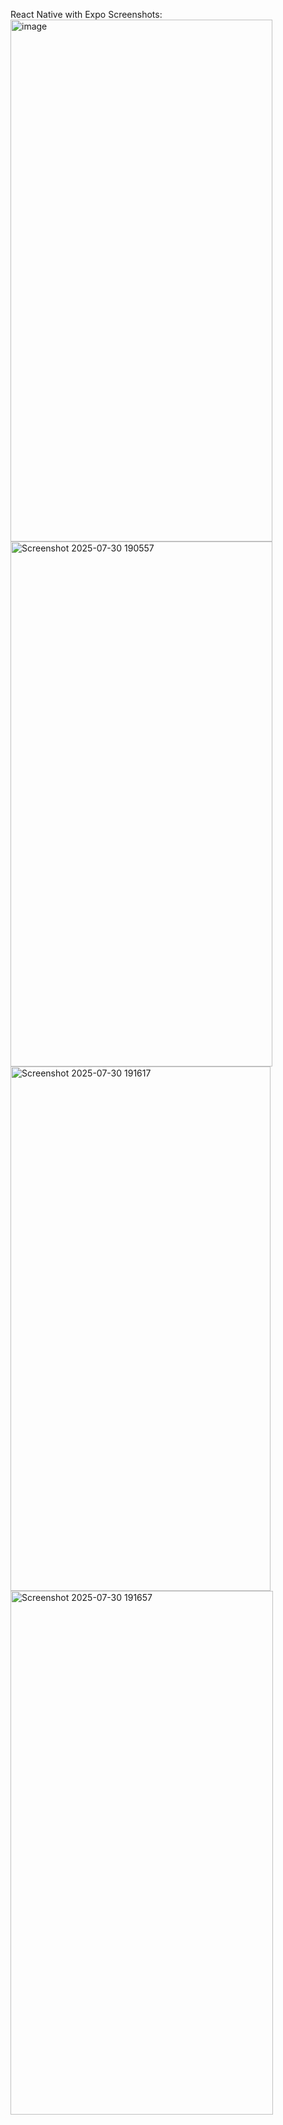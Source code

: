 React Native with Expo
Screenshots:
<img width="419" height="835" alt="image" src="https://github.com/user-attachments/assets/a3f1a3ca-279e-441c-9eee-40f82a90bce2" />
<img width="419" height="840" alt="Screenshot 2025-07-30 190557" src="https://github.com/user-attachments/assets/99faeddb-acaf-47e1-aa54-2caacfc20504" />
<img width="416" height="839" alt="Screenshot 2025-07-30 191617" src="https://github.com/user-attachments/assets/74e22ddc-3127-4d10-a4b9-9bf5477171a9" />
<img width="420" height="838" alt="Screenshot 2025-07-30 191657" src="https://github.com/user-attachments/assets/9149de00-20d4-4a70-b5e3-8061b013cedc" />

